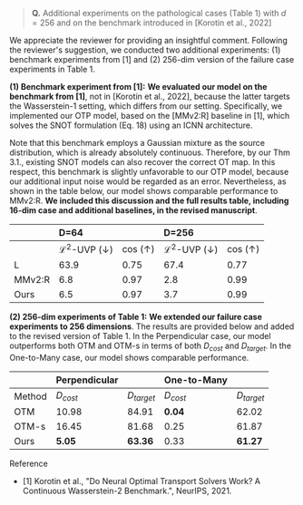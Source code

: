 > **Q.** Additional experiments on the pathological cases (Table 1) with $d=256$ and on the benchmark introduced in [Korotin et al., 2022]

We appreciate the reviewer for providing an insightful comment. Following the reviewer's suggestion, we conducted two additional experiments: (1) benchmark experiments from [1] and (2) 256-dim version of the failure case experiments in Table 1.

**(1) Benchmark experiment from [1]:** 
**We evaluated our model on the benchmark from [1]**, not in [Korotin et al., 2022], because the latter targets the Wasserstein-1 setting, which differs from our setting. Specifically, we implemented our OTP model, based on the [MMv2:R] baseline in [1], which solves the SNOT formulation (Eq. 18) using an ICNN architecture. 

Note that this benchmark employs a Gaussian mixture as the source distribution, which is already absolutely continuous. Therefore, by our Thm 3.1., existing SNOT models can also recover the correct OT map. In this respect, this benchmark is slightly unfavorable to our OTP model, because our additional input noise would be regarded as an error. Nevertheless, as shown in the table below, our model shows comparable performance to MMv2:R. **We included this discussion and the full results table, including 16-dim case and additional baselines, in the revised manuscript**.

||D=64||D=256||
|:---|:---|:---|:---|:---|
|| $\mathcal{L}^2$-UVP ($\downarrow$) | cos ($\uparrow$) | $\mathcal{L}^2$-UVP ($\downarrow$) | cos ($\uparrow$) |
|L| 63.9 | 0.75 | 67.4 | 0.77 |
|MMv2:R| 6.8  | 0.97 | 2.8 | 0.99  | 
|Ours| 6.5 | 0.97 | 3.7 | 0.99 |


**(2) 256-dim experiments of Table 1:** 
**We extended our failure case experiments to 256 dimensions**. The results are provided below and added to the revised version of Table 1. In the Perpendicular case, our model outperforms both OTM and OTM-s in terms of both $D_{cost}$ and $D_{target}$. In the One-to-Many case, our model shows comparable performance.

||Perpendicular||One-to-Many||
|:---|:---|:---|:---|:---|
|Method| $D_{cost}$ | $D_{target}$ | $D_{cost}$ | $D_{target}$ |
|OTM| 10.98 | 84.91 | **0.04** | 62.02 | 
|OTM-s| 16.45 | 81.68 | 0.25 | 61.87 |
|Ours| **5.05** | **63.36**  | 0.33 | **61.27**|


Reference
- [1] Korotin et al., "Do Neural Optimal Transport Solvers Work? A Continuous Wasserstein-2 Benchmark.", NeurIPS, 2021.
